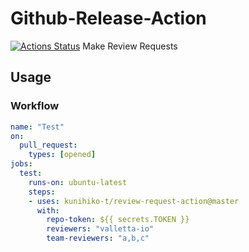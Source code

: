 # Github-Release-Action
[![Actions Status](https://github.com/kunihiko-t/review-request-action/workflows/Test/badge.svg)](https://github.com/kunihiko-t/review-request-action/actions)
Make Review Requests

## Usage

### Workflow
```yaml
name: "Test"
on:
  pull_request:
    types: [opened]
jobs:
  test:
    runs-on: ubuntu-latest
    steps:
    - uses: kunihiko-t/review-request-action@master
      with:
        repo-token: ${{ secrets.TOKEN }}
        reviewers: "valletta-io"
        team-reviewers: "a,b,c"
```
